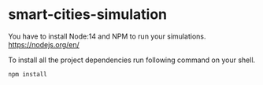 # smart-cities-simulation

You have to install Node:14 and NPM to run your simulations.
https://nodejs.org/en/

To install all the project dependencies run following command on your shell.
```
npm install
```
